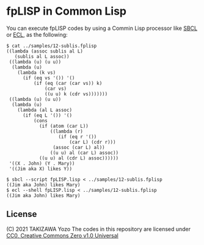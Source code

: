 # fpLISP in Common Lisp

You can execute fpLISP codes by using a Commin Lisp processor like [SBCL](http://www.sbcl.org/) or [ECL](https://common-lisp.net/project/ecl/), as the following:

```
$ cat ../samples/12-sublis.fplisp 
((lambda (assoc sublis al L)
   (sublis al L assoc))
 ((lambda (u) (u u))
  (lambda (u)
    (lambda (k vs)
      (if (eq vs '()) '()
          (if (eq (car (car vs)) k)
              (car vs)
              ((u u) k (cdr vs)))))))
 ((lambda (u) (u u))
  (lambda (u)
    (lambda (al L assoc)
      (if (eq L '()) '()
          (cons
            (if (atom (car L))
                ((lambda (r)
                   (if (eq r '())
                       (car L) (cdr r)))
                 (assoc (car L) al))
                ((u u) al (car L) assoc))
            ((u u) al (cdr L) assoc))))))
 '((X . John) (Y . Mary))
 '((Jim aka X) likes Y))

$ sbcl --script fpLISP.lisp < ../samples/12-sublis.fplisp 
((Jim aka John) likes Mary)
$ ecl --shell fpLISP.lisp < ../samples/12-sublis.fplisp 
((Jim aka John) likes Mary)
```

## License

(C) 2021 TAKIZAWA Yozo
The codes in this repository are licensed under [CC0, Creative Commons Zero v1.0 Universal](https://creativecommons.org/publicdomain/zero/1.0/)
